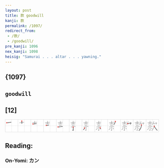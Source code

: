 ```yaml
---
layout: post
title: 款 goodwill
kanji: 款
permalink: /1097/
redirect_from:
 - /款/
 - /goodwill/
pre_kanji: 1096
nex_kanji: 1098
heisig: "Samurai . . . altar . . . yawning."
---
```


## {1097}

## `goodwill`

## [12]

<div class="stroke"><img src="../images/E6ACBE.png" /></div>

## Reading:

### On-Yomi: カン
